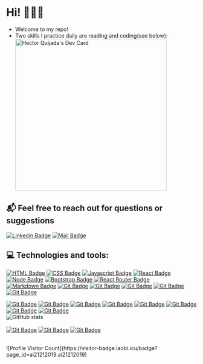 # Hi! 🙋🏻‍♂

- Welcome to my repo!
- Two skills I practice daily are reading and coding(see below):
  <a ><img src="https://api.daily.dev/devcards/34ece0200fc14033a5d22762f7670160.png?r=wpm" width="400" alt="Hector Quijada's Dev Card"/></a>

## 📬 Feel free to reach out for questions or suggestions

[![Linkedin Badge](https://img.shields.io/badge/LinkedIn-0077B5?style=for-the-badge&logo=linkedin&logoColor=white)](https://linkedin.com/in/hector-quijada)
[![Mail Badge](https://img.shields.io/badge/Gmail-D14836?style=for-the-badge&logo=gmail&logoColor=white)](mailto:hector.quijada2121@gmail.com)

## 💻 Technologies and tools:

[![HTML Badge](https://img.shields.io/badge/HTML5-E34F26?style=for-the-badge&logo=html5&logoColor=white)](https://github.com/ai21212019)
[![CSS Badge](https://img.shields.io/badge/CSS3-1572B6?style=for-the-badge&logo=css3&logoColor=white)](https://github.com/ai21212019)
[![Javascript Badge](https://img.shields.io/badge/JavaScript-F7DF1E?style=for-the-badge&logo=javascript&logoColor=black)](https://github.com/ai21212019)
[![React Badge](https://img.shields.io/badge/React-20232A?style=for-the-badge&logo=react&logoColor=61DAFB)](https://github.com/ai21212019)
[![Node Badge](https://img.shields.io/badge/Node.js-43853D?style=for-the-badge&logo=node.js&logoColor=white)](https://github.com/ai21212019)
[![Bootstrap Badge](https://img.shields.io/badge/Bootstrap-563D7C?style=for-the-badge&logo=bootstrap&logoColor=white)](https://github.com/ai21212019)
[![React Router Badge](https://img.shields.io/badge/React_Router-CA4245?style=for-the-badge&logo=react-router&logoColor=white)](https://github.com/ai21212019)
[![Markdown Badge](https://img.shields.io/badge/Markdown-000000?style=for-the-badge&logo=markdown&logoColor=white)](https://github.com/19smabtahinoor)
[![Git Badge](https://img.shields.io/badge/git-f34f29?style=for-the-badge&logo=git&logoColor=white)](https://github.com/ai21212019)
[![Git Badge](https://img.shields.io/badge/Python-3776AB?style=for-the-badge&logo=python&logoColor=white)](https://github.com/ai21212019)
[![Git Badge](https://img.shields.io/badge/TypeScript-007ACC?style=for-the-badge&logo=typescript&logoColor=white)](https://github.com/ai21212019)
[![Git Badge](https://img.shields.io/badge/Shell_Script-121011?style=for-the-badge&logo=gnu-bash&logoColor=white)](https://github.com/ai21212019)
[![Git Badge](https://img.shields.io/badge/Express.js-404D59?style=for-the-badge)](https://github.com/ai21212019)

[![Git Badge](https://img.shields.io/badge/Tailwind_CSS-38B2AC?style=for-the-badge&logo=tailwind-css&logoColor=white)](https://github.com/ai21212019)
[![Git Badge](https://img.shields.io/badge/styled--components-DB7093?style=for-the-badge&logo=styled-components&logoColor=white)](https://github.com/ai21212019)
[![Git Badge](https://img.shields.io/badge/Redux-593D88?style=for-the-badge&logo=redux&logoColor=white)](https://github.com/ai21212019)
[![Git Badge](https://img.shields.io/badge/Django-092E20?style=for-the-badge&logo=django&logoColor=white)](https://github.com/ai21212019)
[![Git Badge](https://img.shields.io/badge/Flask-000000?style=for-the-badge&logo=flask&logoColor=white)](https://github.com/ai21212019)
[![Git Badge](https://img.shields.io/badge/PostgreSQL-316192?style=for-the-badge&logo=postgresql&logoColor=white)](https://github.com/ai21212019)
[![Git Badge](https://img.shields.io/badge/Heroku-430098?style=for-the-badge&logo=heroku&logoColor=white)](https://github.com/ai21212019)
[![Git Badge](https://img.shields.io/badge/Google_Cloud-4285F4?style=for-the-badge&logo=google-cloud&logoColor=white)](https://github.com/ai21212019)
<br>
![GitHub stats](https://github-readme-stats.vercel.app/api?username=ai21212019&show_icons=true&theme=dark)
</br>
<br>
[![Git Badge](https://forthebadge.com/images/badges/built-with-love.svg)](https://github.com/ai21212019)
[![Git Badge](https://forthebadge.com/images/badges/for-you.svg)](https://github.com/ai21212019)
[![Git Badge](https://forthebadge.com/images/badges/powered-by-coffee.svg)](https://github.com/ai21212019)
</br>

<!-- <br>
[![Git Badge]()](https://github.com/ai21212019)
</br> -->
<br>
![Profile Visitor Count](https://visitor-badge.laobi.icu/badge?page_id=ai21212019.ai21212019)
</br>
